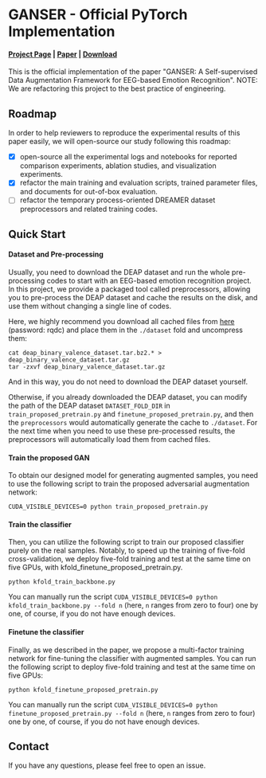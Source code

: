 # GANSER - Official PyTorch Implementation
#### [Project Page](https://github.com/tczhangzhi/PyTorch-GANSER) | [Paper]() | [Download](https://pan.baidu.com/s/1olReEiHvWNz-F_wQyYnnWA)
This is the official implementation of the paper "GANSER: A Self-supervised Data Augmentation Framework for EEG-based Emotion Recognition". NOTE: We are refactoring this project to the best practice of engineering.

## Roadmap
In order to help reviewers to reproduce the experimental results of this paper easily, we will open-source our study following this roadmap:

- [x] open-source all the experimental logs and notebooks for reported comparison experiments, ablation studies, and visualization experiments.
- [x] refactor the main training and evaluation scripts, trained  parameter files, and documents for out-of-box evaluation.
- [ ] refactor the temporary process-oriented DREAMER dataset preprocessors and related training codes.

## Quick Start

#### Dataset and Pre-processing

Usually, you need to download the DEAP dataset and run the whole pre-processing codes to start with an EEG-based emotion recognition project. In this project, we provide a packaged tool called preprocessors, allowing you to pre-process the DEAP dataset and cache the results on the disk, and use them without changing a single line of codes.

Here, we highly recommend you download all cached files from [here](https://pan.baidu.com/s/1olReEiHvWNz-F_wQyYnnWA) (password: rqdc) and place them in the `./dataset` fold and uncompress them:

```
cat deap_binary_valence_dataset.tar.bz2.* > deap_binary_valence_dataset.tar.gz
tar -zxvf deap_binary_valence_dataset.tar.gz
```

And in this way, you do not need to download the DEAP dataset yourself.

Otherwise, if you already downloaded the DEAP dataset, you can modify the path of the DEAP dataset `DATASET_FOLD_DIR` in `train_proposed_pretrain.py` and `finetune_proposed_pretrain.py`, and then the `preprocessors` would automatically generate the cache to `./dataset`. For the next time when you need to use these pre-processed results, the preprocessors will automatically load them from cached files.

#### Train the proposed GAN

To obtain our designed model for generating augmented samples, you need to use the following script to train the proposed adversarial augmentation network:

```
CUDA_VISIBLE_DEVICES=0 python train_proposed_pretrain.py
```

#### Train the classifier

Then, you can utilize the following script to train our proposed classifier purely on the real samples. Notably, to speed up the training of five-fold cross-validation, we deploy five-fold training and test at the same time on five GPUs, with kfold_finetune_proposed_pretrain.py.

```
python kfold_train_backbone.py
```

You can manually run the script `CUDA_VISIBLE_DEVICES=0 python kfold_train_backbone.py --fold n` (here, `n` ranges from zero to four) one by one, of course, if you do not have enough devices.

#### Finetune the classifier

Finally, as we described in the paper, we propose a multi-factor training network for fine-tuning the classifier with augmented samples. You can run the following script to deploy five-fold training and test at the same time on five GPUs:

```
python kfold_finetune_proposed_pretrain.py
```

You can manually run the script `CUDA_VISIBLE_DEVICES=0 python finetune_proposed_pretrain.py --fold n` (here, `n` ranges from zero to four) one by one, of course, if you do not have enough devices.

## Contact

If you have any questions, please feel free to open an issue.